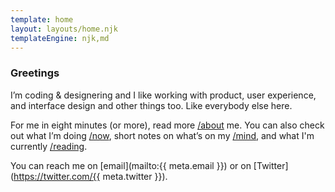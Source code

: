 ```yaml
---
template: home
layout: layouts/home.njk
templateEngine: njk,md
---
```


### Greetings

I’m coding & designering and I like working with product, user experience, and interface design and
other things too. Like everybody else here.

For me in eight minutes (or more), read more [/about](/about) me. You can also check out what I’m
doing [/now](/now), short notes on what’s on my [/mind](/mind), and what I'm currently
[/reading](/reading).

You can reach me on [email](mailto:{{ meta.email }}) or on [Twitter](https://twitter.com/{{
meta.twitter }}).

